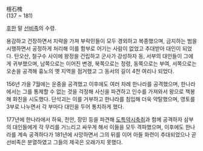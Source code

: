 檀石槐  
(137 ~ 181)

[후한](%ED%9B%84%ED%95%9C.md) 말 [선비족](%EC%84%A0%EB%B9%84%EC%A1%B1.md)의 수령.

용감하고 건장하면서 지략을 가져 부락민들이 모두 경외하고 복종했으며, 금지하는 범을 시행하면서 공정하게 처리해 이를 함부로 어기는 사람이
없었고 추대받아 대인이 되었다. 탄오산, 철구수 사이에 왕정을 건립하고 군사가 강성하자 동, 서부의 대인들이 그에게 귀부했으며, 남쪽으로는
이어진 변경, 북쪽으로는 정령, 동쪽으로는 부여, 서쪽으로는 오손을 공격해 흉노의 옛 지역을 점거했고 그 동서의 길이 4천 여리나 되었다.

156년 가을 7월에는 운중을 공격했고 이후에도 여러 차례 한나라를 공격했으며, 한나라에서는 그를 통제할 수 없는 것을 걱정해 사신을
파견하고 인수를 가져와서 왕으로 책봉해 화친을 시도했다. 단석괴는 이를 거부하고 한나라를 침입해 더욱 약탈했으며, 영토를 3부로 나누면서 각
부마다 대인을 두어 통치하게 했다.

177년에 한나라에서 하육, 전안, 장민 등을 파견해
[도특약시축취](%EB%8F%84%ED%8A%B9%EC%95%BD%EC%8B%9C%EC%B6%95%EC%B7%A8.md)과 함께
공격하자 삼부의 대인들에게 각 무리를 거느리고 싸우게 해서 이들을 모두 격파했으며, 이후에도 한나라를 계속 공격하다가 181년에 사망하면서
그의 뒤를 이어 아들 화련이 추대되었으나 곧 선비족은 분열하였고 그들의 제국은 오래가지 못했다.  

